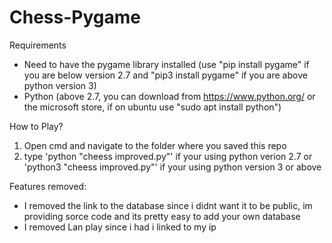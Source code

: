 # Chess-Pygame

Requirements
- Need to have the pygame library installed (use "pip install pygame" if you are below version 2.7 and "pip3 install pygame" if you are above python version 3)
- Python (above 2.7, you can download from https://www.python.org/ or the microsoft store, if on ubuntu use "sudo apt install python")


How to Play?
1) Open cmd and navigate to the folder where you saved this repo
2) type 'python "cheess improved.py"' if your using python verion 2.7 or 'python3 "cheess improved.py"' if your using python version 3 or above

Features removed:
- I removed the link to the database since i didnt want it to be public, im providing sorce code and its pretty easy to add your own database
- I removed Lan play since i had i linked to my ip

